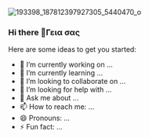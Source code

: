 ![193398_187812397927305_5440470_o](https://user-images.githubusercontent.com/74992155/170584515-2125eac8-7b39-4ac7-8cc6-a33e37bcef07.jpg)
### Hi there 👋Γεια σας


Here are some ideas to get you started:

- 🔭 I’m currently working on ...
- 🌱 I’m currently learning ...
- 👯 I’m looking to collaborate on ...
- 🤔 I’m looking for help with ...
- 💬 Ask me about ...
- 📫 How to reach me: ...
- 😄 Pronouns: ...
- ⚡ Fun fact: ...

